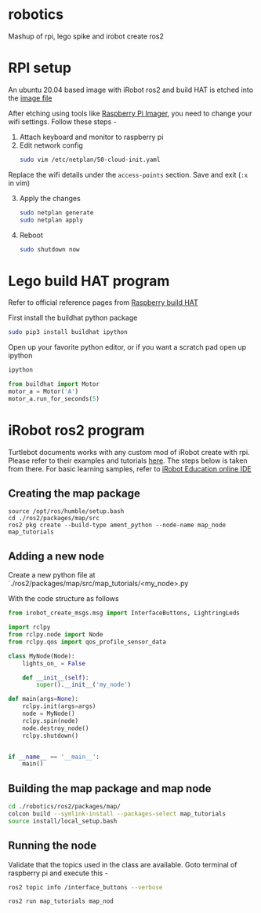 # robotics
Mashup of rpi, lego spike and irobot create ros2

# RPI setup
An ubuntu 20.04 based image with iRobot ros2 and build HAT is etched into the [image file](image/rpi_lego_irobot_ubuntu-22.04.5_ros-humble.dmg)

After etching using tools like [Raspberry Pi Imager](https://www.raspberrypi.com/news/raspberry-pi-imager-imaging-utility/), you need to change your wifi settings. Follow these steps -

1. Attach keyboard and monitor to raspberry pi
2. Edit network config
   ```bash
   sudo vim /etc/netplan/50-cloud-init.yaml
   ```
Replace the wifi details under the `access-points` section. Save and exit (`:x` in vim)

3. Apply the changes
   ```bash
   sudo netplan generate
   sudo netplan apply
   ```
4. Reboot
   ```bash
   sudo shutdown now
   ```
# Lego build HAT program
Refer to official reference pages from [Raspberry build HAT](https://www.raspberrypi.com/documentation/accessories/build-hat.html#:~:text=Connect%20an%20external%20power%20supply,will%20power%20the%20Build%20HAT.)

First install the buildhat python package

```bash
sudo pip3 install buildhat ipython
```

Open up your favorite python editor, or if you want a scratch pad open up ipython
```bash
ipython
```

```python
from buildhat import Motor
motor_a = Motor('A')
motor_a.run_for_seconds(5)
```

# iRobot ros2 program

Turtlebot documents works with any custom mod of iRobot create with rpi. Please refer to their examples and tutorials [here](https://turtlebot.github.io/turtlebot4-user-manual/tutorials/first_node_python.html). The steps below is taken from there. For basic learning samples, refer to [iRobot Education online IDE](https://python.irobot.com/)

## Creating the map package

```
source /opt/ros/humble/setup.bash
cd ./ros2/packages/map/src
ros2 pkg create --build-type ament_python --node-name map_node map_tutorials
```

## Adding a new node

Create a new python file at `./ros2/packages/map/src/map_tutorials/<my_node>.py

With the code structure as follows

```python
from irobot_create_msgs.msg import InterfaceButtons, LightringLeds

import rclpy
from rclpy.node import Node
from rclpy.qos import qos_profile_sensor_data

class MyNode(Node):
    lights_on_ = False

    def __init__(self):
        super().__init__('my_node')

def main(args=None):
    rclpy.init(args=args)
    node = MyNode()
    rclpy.spin(node)
    node.destroy_node()
    rclpy.shutdown()


if __name__ == '__main__':
    main()
```

## Building the map package and map node

```bash
cd ./robotics/ros2/packages/map/
colcon build --symlink-install --packages-select map_tutorials
source install/local_setup.bash
```

## Running the node

Validate that the topics used in the class are available. Goto terminal of raspberry pi and execute this -
```bash
ros2 topic info /interface_buttons --verbose
```

```bash
ros2 run map_tutorials map_nod
```
